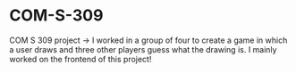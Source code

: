 # COM-S-309
COM S 309 project -> I worked in a group of four to create a game in which a user draws and three other players guess what the drawing is. I mainly worked on the frontend of this project! 
